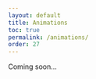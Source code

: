 ```yaml
---
layout: default
title: Animations
toc: true
permalink: /animations/
order: 27
---
```


Coming soon...